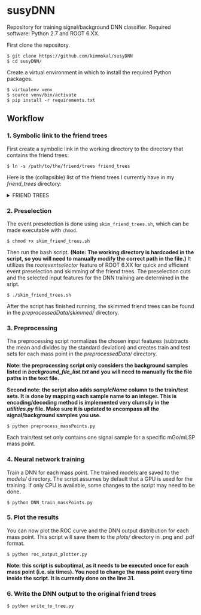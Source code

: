 # susyDNN

Repository for training signal/background DNN classifier. Required software: Python 2.7 and ROOT 6.XX.

First clone the repository.
```
$ git clone https://github.com/kimmokal/susyDNN
$ cd susyDNN/
```

Create a virtual environment in which to install the required Python packages.
```
$ virtualenv venv
$ source venv/bin/activate
$ pip install -r requirements.txt
```

## Workflow

### 1. Symbolic link to the friend trees

First create a symbolic link in the working directory to the directory that contains the friend trees:
```
$ ln -s /path/to/the/friend/trees friend_trees
```
Here is the (collapsible) list of the friend trees I currently have in my _friend_trees_ directory:
<details><summary>FRIEND TREES</summary>
<p>
  
```
evVarFriend_T1tttt_MiniAOD_15_10.root
evVarFriend_T1tttt_MiniAOD_19_01.root
evVarFriend_T1tttt_MiniAOD_19_08.root
evVarFriend_T1tttt_MiniAOD_19_10.root
evVarFriend_T1tttt_MiniAOD_22_01.root
evVarFriend_T1tttt_MiniAOD_22_08.root
evVarFriend_DYJetsToLL_M50_HT400to600.root
evVarFriend_DYJetsToLL_M50_HT600to800.root
evVarFriend_DYJetsToLL_M50_HT800to1200.root
evVarFriend_DYJetsToLL_M50_HT1200to2500.root
evVarFriend_DYJetsToLL_M50_HT2500toInf.root
evVarFriend_QCD_HT500to700.root
evVarFriend_QCD_HT700to1000.root
evVarFriend_QCD_HT1000to1500.root
evVarFriend_QCD_HT1500to2000.root
evVarFriend_QCD_HT2000toInf.root
evVarFriend_TBar_tch_powheg.root
evVarFriend_TBar_tWch_ext.root
evVarFriend_T_tch_powheg.root
evVarFriend_TTJets_DiLepton.root
evVarFriend_TTJets_LO_HT600to800_ext.root
evVarFriend_TTJets_LO_HT800to1200_ext.root
evVarFriend_TTJets_LO_HT1200to2500_ext.root
evVarFriend_TTJets_LO_HT2500toInf_ext.root
evVarFriend_TTJets_SingleLeptonFromTbar.root
evVarFriend_TTJets_SingleLeptonFromT.root
evVarFriend_TToLeptons_sch_amcatnlo.root
evVarFriend_T_tWch_ext.root
evVarFriend_WJetsToLNu_HT400to600.root
evVarFriend_WJetsToLNu_HT600to800.root
evVarFriend_WJetsToLNu_HT800to1200.root
evVarFriend_WJetsToLNu_HT1200to2500.root
evVarFriend_WJetsToLNu_HT2500toInf.root
```

Note: I renamed _evVarFriend_T1tttt_MiniAOD_19_01_v2.root_ to _evVarFriend_T1tttt_MiniAOD_19_01.root_ and removed _FRIEND_TOTAL_SIGNAL.root_

</p>
</details>

### 2. Preselection

The event preselection is done using `skim_friend_trees.sh`, which can be made executable with `chmod`.
```
$ chmod +x skim_friend_trees.sh
```
Then run the bash script. **(Note: The working directory is hardcoded in the script, so you will need to manually modify the correct path in the file.)** It utilizes the _rooteventselector_ feature of ROOT 6.XX for quick and efficient event preselection and skimming of the friend trees. The preselection cuts and the selected input features for the DNN training are determined in the sript.
```
$ ./skim_friend_trees.sh
```
After the script has finished running, the skimmed friend trees can be found in the _preprocessedData/skimmed/_ directory.


### 3. Preprocessing

The preprocessing script normalizes the chosen input features (subtracts the mean and divides by the standard deviation) and creates train and test sets for each mass point in the _preprocessedData/_ directory.

**Note: the preprocessing script only considers the background samples listed in _background_file_list.txt_ and you will need to manually fix the file paths in the text file.**

**Second note: the script also adds _sampleName_ column to the train/test sets. It is done by mapping each sample name to an integer. This is encoding/decoding method is implemented very clumsily in the _utilities.py_ file. Make sure it is updated to encompass all the signal/background samples you use.**
```
$ python preprocess_massPoints.py
```
Each train/test set only contains one signal sample for a specific mGo/mLSP mass point.

### 4. Neural network training

Train a DNN for each mass point. The trained models are saved to the _models/_ directory. The script assumes by default that a GPU is used for the training. If only CPU is available, some changes to the script may need to be done.
```
$ python DNN_train_massPoints.py
```

### 5. Plot the results

You can now plot the ROC curve and the DNN output distribution for each mass point. This script will save them to the _plots/_ directory in .png and .pdf format.
```
$ python roc_output_plotter.py
```
**Note: this script is suboptimal, as it needs to be executed once for each mass point (i.e. six times). You need to change the mass point every time inside the script. It is currently done on the line 31.**

### 6. Write the DNN output to the original friend trees

```
$ python write_to_tree.py
```
